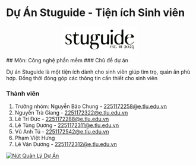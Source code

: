 # Dự Án Stuguide - Tiện ích Sinh viên
<div style="text-align:center">
  <img src="https://github.com/letungduong24/stuguide/blob/main/socialgit.png" alt="Tên mô tả ảnh" width="40%">
</div>
## Môn: Công nghệ phần mềm
### Chủ đề dự án

Dự án Stuguide là một tiện ích dành cho sinh viên giúp tìm trọ, quán ăn phù hợp. Đồng thời đóng góp các thông tin cần thiết cho sinh viên

### Thành viên

1. Trưởng nhóm: Nguyễn Bảo Chung - [2251172258@e.tlu.edu.vn](mailto:2251172258@e.tlu.edu.vn)
2. Nguyễn Trà Giang - [2251172322@e.tlu.edu.vn](mailto:2251172322@e.tlu.edu.vn)
3. Lê Trí Đức - [2251172288@e.tlu.edu.vn](mailto:2251172288@e.tlu.edu.vn)
4. Lê Tùng Dương - [2251172311@e.tlu.edu.vn](mailto:2251172311@e.tlu.edu.vn)
5. Vũ Anh Tú - [2251172542@e.tlu.edu.vn](mailto:2251172542@e.tlu.edu.vn)
6. Phạm Việt Hưng
7. Lê Văn Dương - [2251172312@e.tlu.edu.vn](mailto:2251172312@e.tlu.edu.vn)

[![Nút Quản Lý Dự Án](https://img.shields.io/badge/Quản%20Lý%20Dự%20Án-GitHub-blue.svg)](https://github.com/users/letungduong24/projects/1)


